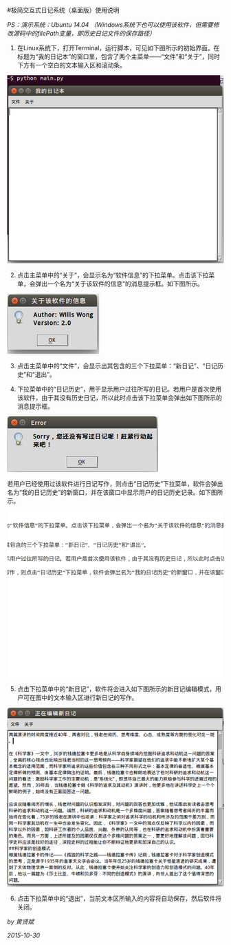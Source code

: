 #极简交互式日记系统（桌面版）使用说明

_PS：演示系统：Ubuntu 14.04 （Windows系统下也可以使用该软件，但需要修改源码中的filePath变量，即历史日记文件的保存路径）_

1. 在Linux系统下，打开Terminal，运行脚本，可见如下图所示的初始界面。在标题为“我的日记本”的窗口里，包含了两个主菜单——“文件”和“关于”，同时下方有一个空白的文本输入区和滚动条。

  ![1.png](1.png)

2. 点击主菜单中的“关于”，会显示名为“软件信息”的下拉菜单。点击该下拉菜单，会弹出一个名为“关于该软件的信息”的消息提示框。如下图所示。

  ![2.png](2.png)

3. 点击主菜单中的“文件”，会显示出其包含的三个下拉菜单：“新日记”、“日记历史”和“退出”。

4. 下拉菜单中的“日记历史”，用于显示用户过往所写的日记。若用户是首次使用该软件，由于其没有历史日记，所以此时点击该下拉菜单会弹出如下图所示的消息提示框。

  ![3.png](3.png)

   若用户已经使用过该软件进行日记写作，则点击“日记历史”下拉菜单，软件会弹出名为“我的日记历史”的新窗口，并在该窗口中显示用户的日记历史记录。如下图所示。

  ![4.png](4.png)

5. 点击下拉菜单中的“新日记”，软件将会进入如下图所示的新日记编辑模式，用户可在图中的文本输入区进行新日记的写作。

  ![5.png](5.png)

6. 点击下拉菜单中的“退出”，当前文本区所输入的内容将自动保存，然后软件将关闭。

_by 黄贤斌_

_2015-10-30_

